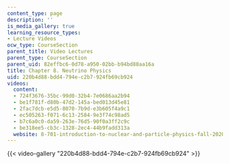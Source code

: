 ```yaml
---
content_type: page
description: ''
is_media_gallery: true
learning_resource_types:
- Lecture Videos
ocw_type: CourseSection
parent_title: Video Lectures
parent_type: CourseSection
parent_uid: 82effbc6-0d78-a950-02bb-b94bd88aa16a
title: Chapter 8. Neutrino Physics
uid: 220b4d88-bdd4-794e-c2b7-924fb69cb924
videos:
  content:
  - 724f3676-35bc-99d0-32b4-7e0686aa2b94
  - be1f781f-d80b-47d2-145a-bed013d45e81
  - 2fac7dcb-e5d5-8070-7b9d-e3b605f4a9c1
  - ec505263-f071-6c13-2584-9e3f74c98ad5
  - b7c6a0c0-da59-263e-76d5-90f0a3ff2c9c
  - be318ee5-cb3c-1328-2ec4-44b9fadd313a
  website: 8-701-introduction-to-nuclear-and-particle-physics-fall-2020
---
```



{{< video-gallery "220b4d88-bdd4-794e-c2b7-924fb69cb924" >}}

